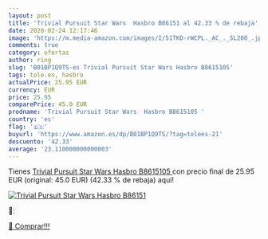 ```yaml
---
layout: post
title: 'Trivial Pursuit Star Wars  Hasbro B86151 al 42.33 % de rebaja'
date: 2020-02-24 12:17:46
image: 'https://m.media-amazon.com/images/I/51TKD-rWCPL._AC_._SL200_.jpg'
comments: true
category: ofertas
author: ring
slug: 'B01BP1Q9TS-es Trivial Pursuit Star Wars Hasbro B8615105'
tags: tole.es, hasbro
actualPrice: 25.95 EUR
currency: EUR
price: 25.95
comparePrice: 45.0 EUR
prodname: 'Trivial Pursuit Star Wars  Hasbro B8615105 '
country: 'es'
flag: '🇪🇸'
buyurl: 'https://www.amazon.es/dp/B01BP1Q9TS/?tag=tolees-21'
descuento: '42.33'
average: '23.110000000000003'
---
```


Tienes [Trivial Pursuit Star Wars  Hasbro B8615105 ](https://www.amazon.es/dp/B01BP1Q9TS/?tag=tolees-21) con precio final de  25.95 EUR (original: 45.0 EUR) (42.33 %  de rebaja) aqui!

[![Trivial Pursuit Star Wars  Hasbro B86151](https://m.media-amazon.com/images/I/51TKD-rWCPL._AC_._SL200_.jpg)](https://www.amazon.es/dp/B01BP1Q9TS/?tag=tolees-21)

🔎:


[🛒 Comprar!!!](https://www.amazon.es/dp/B01BP1Q9TS/?tag=tolees-21)
